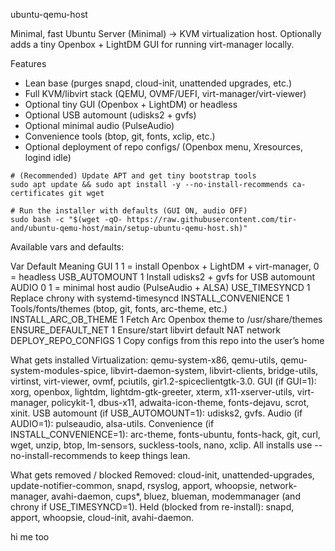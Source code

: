 ubuntu-qemu-host

Minimal, fast Ubuntu Server (Minimal) → KVM virtualization host.
Optionally adds a tiny Openbox + LightDM GUI for running virt-manager locally.

Features

- Lean base (purges snapd, cloud-init, unattended upgrades, etc.)
- Full KVM/libvirt stack (QEMU, OVMF/UEFI, virt-manager/virt-viewer)
- Optional tiny GUI (Openbox + LightDM) or headless
- Optional USB automount (udisks2 + gvfs)
- Optional minimal audio (PulseAudio)
- Convenience tools (btop, git, fonts, xclip, etc.)
- Optional deployment of repo configs/ (Openbox menu, Xresources, logind idle)

```
# (Recommended) Update APT and get tiny bootstrap tools
sudo apt update && sudo apt install -y --no-install-recommends ca-certificates git wget

# Run the installer with defaults (GUI ON, audio OFF)
sudo bash -c "$(wget -qO- https://raw.githubusercontent.com/tir-and/ubuntu-qemu-host/main/setup-ubuntu-qemu-host.sh)"
```

Available vars and defaults:

Var	Default	Meaning
GUI	1	1 = install Openbox + LightDM + virt-manager, 0 = headless
USB_AUTOMOUNT	1	Install udisks2 + gvfs for USB automount
AUDIO	0	1 = minimal host audio (PulseAudio + ALSA)
USE_TIMESYNCD	1	Replace chrony with systemd-timesyncd
INSTALL_CONVENIENCE	1	Tools/fonts/themes (btop, git, fonts, arc-theme, etc.)
INSTALL_ARC_OB_THEME	1	Fetch Arc Openbox theme to /usr/share/themes
ENSURE_DEFAULT_NET	1	Ensure/start libvirt default NAT network
DEPLOY_REPO_CONFIGS	1	Copy configs from this repo into the user’s home

What gets installed
Virtualization: qemu-system-x86, qemu-utils, qemu-system-modules-spice,
libvirt-daemon-system, libvirt-clients, bridge-utils, virtinst, virt-viewer,
ovmf, pciutils, gir1.2-spiceclientgtk-3.0.
GUI (if GUI=1): xorg, openbox, lightdm, lightdm-gtk-greeter, xterm, x11-xserver-utils,
virt-manager, policykit-1, dbus-x11, adwaita-icon-theme, fonts-dejavu, scrot, xinit.
USB automount (if USB_AUTOMOUNT=1): udisks2, gvfs.
Audio (if AUDIO=1): pulseaudio, alsa-utils.
Convenience (if INSTALL_CONVENIENCE=1): arc-theme, fonts-ubuntu, fonts-hack,
git, curl, wget, unzip, btop, lm-sensors, suckless-tools, nano, xclip.
All installs use --no-install-recommends to keep things lean.

What gets removed / blocked
Removed: cloud-init, unattended-upgrades, update-notifier-common, snapd,
rsyslog, apport, whoopsie, network-manager, avahi-daemon, cups*,
bluez, blueman, modemmanager (and chrony if USE_TIMESYNCD=1).
Held (blocked from re-install): snapd, apport, whoopsie, cloud-init, avahi-daemon.

hi
me too
